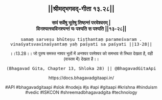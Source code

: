 <center><h2>||श्रीमद्‍भगवद्‍-गीता १३.२८||</h2>
<h3>समं सर्वेषु भूतेषु तिष्ठन्तं परमेश्वरम् |<br/>विनश्यत्स्वविनश्यन्तं यः पश्यति स पश्यति ||१३-२८||</h3>
<pre>samaṃ sarveṣu bhūteṣu tiṣṭhantaṃ parameśvaram .<br/>vinaśyatsvavinaśyantaṃ yaḥ paśyati sa paśyati ||13-28||</pre>
<p>।।13.28।। जो पुरुष समस्त नश्वर भूतों में अनश्वर परमेश्वर को समभाव से स्थित देखता है, वही (वास्तव में) देखता है।।</p>
<pre>(Bhagavad Gita, Chapter 13, Shloka 28) || @BhagavadGitaApi</pre><p>https://docs.bhagavadgitaapi.in/</p><p>#API #bhagavadgitaapi #slok #nodejs #js #api #gitaapi #krishna #hinduism #vedic #ISKCON #shreemadbhagavadgita #technology</p></center>